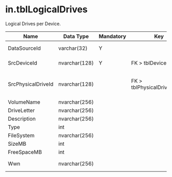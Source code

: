 # in.tblLogicalDrives

​​​Logical Drives per Device.​​​​

| Name               | Data Type     | Mandatory | Key                          | Comment                                                                                  |
|--------------------|---------------|-----------|------------------------------|------------------------------------------------------------------------------------------|
| DataSource​Id       | varchar(32)   | Y         |                              | Unique ID of the source of this record.                                                  |
| SrcDeviceId        | nvarchar(128) | Y         | FK > tblDevices.SrcId        | Device this drive is defined on.                                                         |
| SrcPhysicalDriveId | nvarchar(128) |           | FK > tblPhysicalDrives.SrcId | If this is a volume on a local physical drive, the corresponding tblPhysicalDrive.SrcId. |
| VolumeName         | nvarchar(256) |           |                              |                                                                                          |
| DriveLetter        | nvarchar(256) |           |                              |                                                                                          |
| Description        | nvarchar(256) |           |                              |                                                                                          |
| Type               | int           |           |                              | Win32_LogicalDisk.DriveType.                                                             |
| FileSystem         | nvarchar(256) |           |                              |                                                                                          |
| SizeMB             | int           |           |                              |                                                                                          |
| FreeSpaceMB        | int           |           |                              |                                                                                          |
| Wwn                | nvarchar(256) |           |                              | World Wide Name of attached storage.                                                     |